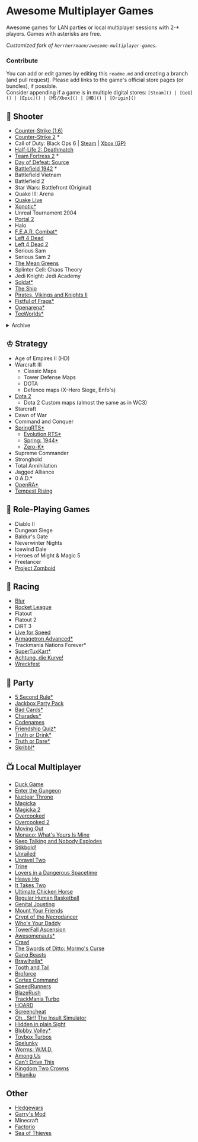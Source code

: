 # Awesome Multiplayer Games

Awesome games for LAN parties or local multiplayer sessions with 2-\* players. Games with asterisks are free.

*Customized fork of `herrherrmann/awesome-multiplayer-games`.*

### Contribute

You can add or edit games by editing this `readme.md` and creating a branch (and pull request).
Please add links to the game's official store pages (or bundles), if possible.
<br>Consider appending if a game is in multiple digital stores: `[Steam]() | [GoG]() | [Epic]() | [MS/Xbox]() | [HB]() | [Origin]()`

## 🔫 Shooter
- [Counter-Strike (1.6)](https://store.steampowered.com/app/10/CounterStrike/)
- [Counter-Strike 2](https://store.steampowered.com/app/730/CounterStrike_2/) \*
- Call of Duty: Black Ops 6 | [Steam](https://store.steampowered.com/app/2933620/Call_of_Duty_Black_Ops_6/) | [Xbox (GP)](https://www.xbox.com/xbox-game-pass)
- [Half-Life 2: Deathmatch](https://store.steampowered.com/app/320/HalfLife_2_Deathmatch/)
- [Team Fortress 2](https://store.steampowered.com/app/440/Team_Fortress_2/) \*
- [Day of Defeat: Source](https://store.steampowered.com/app/300/Day_of_Defeat_Source/)
- [Battlefield 1942](https://steamcommunity.com/sharedfiles/filedetails/?id=2721068159) \*
- Battlefield Vietnam
- Battlefield 2
- Star Wars: Battlefront (Original)
- Quake III: Arena
- [Quake Live](https://www.quakelive.com/)
- [Xonotic*](https://xonotic.org/)
- Unreal Tournament 2004
- [Portal 2](https://www.thinkwithportals.com/)
- Halo
- [F.E.A.R. Combat*](https://fearcombat.org/)
- [Left 4 Dead](https://store.steampowered.com/app/500/Left_4_Dead/)
- [Left 4 Dead 2](https://store.steampowered.com/app/550/Left_4_Dead_2/)
- Serious Sam
- Serious Sam 2
- [The Mean Greens](https://www.themeangreens.com/)
- Splinter Cell: Chaos Theory
- Jedi Knight: Jedi Academy
- [Soldat*](https://soldat.pl/en)
- [The Ship](https://store.steampowered.com/app/2400/The_Ship_Murder_Party/)
- [Pirates, Vikings and Knights II](https://store.steampowered.com/app/17570/Pirates_Vikings_and_Knights_II/)
- [Fistful of Frags*](https://store.steampowered.com/app/265630/Fistful_of_Frags/)
- [Openarena*](http://www.openarena.ws)
- [TeeWorlds*](https://www.teeworlds.com/)

<details><summary>Archive</summary>

- Counter-Strike: Source
- Call of Duty 4: Modern Warfare
</details>

## ♔ Strategy
- Age of Empires II (HD)
- Warcraft III
    - Classic Maps
    - Tower Defense Maps
    - DOTA
    - Defence maps (X-Hero Siege, Enfo's)
- [Dota 2](https://www.dota2.com/)
    - Dota 2 Custom maps (almost the same as in WC3)
- Starcraft
- Dawn of War
- Command and Conquer
- [SpringRTS*](https://springrts.com/)
    - [Evolution RTS*](https://www.evolutionrts.info/)
    - [Spring: 1944*](https://spring1944.net/)
    - [Zero-K*](https://zero-k.info/)    
- Supreme Commander
- Stronghold
- Total Annihilation
- Jagged Alliance
- 0 A.D.*
- [OpenRA*](https://www.openra.net/)
- [Tempest Rising](https://store.steampowered.com/app/1486920/Tempest_Rising/)

## 🍴 Role-Playing Games
- Diablo II
- Dungeon Siege
- Baldur's Gate
- Neverwinter Nights
- Icewind Dale
- Heroes of Might & Magic 5
- Freelancer
- [Project Zomboid](https://projectzomboid.com/)

## 🚗 Racing
- [Blur](https://www.igdb.com/games/blur)
- [Rocket League](https://www.rocketleague.com/)
- Flatout
- Flatout 2
- DiRT 3
- [Live for Speed](https://www.lfs.net/)
- [Armagetron Advanced*](https://www.armagetronad.org/)
- Trackmania Nations Forever*
- [SuperTuxKart*](https://supertuxkart.net/)
- [Achtung, die Kurve!](https://achtungdiekurve.net/)
- [Wreckfest](https://thqnordic.com/games/wreckfest)

## 🎉 Party
- [5 Second Rule*](https://5second.app/)
- [Jackbox Party Pack](https://www.jackboxgames.com/)
- [Bad Cards*](https://bad.cards/)
- [Charades*](https://charades.app/)
- [Codenames](https://codenames.game/)
- [Friendship Quiz*](https://psycatgames.com/app/friendship-quiz/)
- [Truth or Drink*](https://truthordrink.app/)
- [Truth or Dare*](https://psycatgames.com/app/truth-or-dare/)
- [Skribbl*](https://skribbl.io/)

## 📺 Local Multiplayer
- [Duck Game](https://www.adultswim.com/games/duck-game)
- [Enter the Gungeon](https://dodgeroll.com/gungeon/)
- [Nuclear Throne](http://nuclearthrone.com)
- [Magicka](https://www.paradoxinteractive.com/games/magicka/about)
- [Magicka 2](https://www.paradoxinteractive.com/games/magicka-2/about)
- [Overcooked](https://ghosttowngames.com/overcooked/)
- [Overcooked 2](https://ghosttowngames.com/overcooked-2/)
- [Moving Out](https://www.smgstudio.com/movingout/)
- [Monaco: What's Yours Is Mine](https://store.steampowered.com/app/113020/Monaco_Whats_Yours_Is_Mine/)
- [Keep Talking and Nobody Explodes](https://store.steampowered.com/app/341800/Keep_Talking_and_Nobody_Explodes/)
- [Stikbold!](https://www.stikbold.com/)
- [Unrailed](https://unrailed-game.com/)
- [Unravel Two](https://www.ea.com/en-gb/games/unravel/unravel-two)
- [Trine](https://trinegame.com/)
- [Lovers in a Dangerous Spacetime](https://www.loversinadangerousspacetime.com/)
- [Heave Ho](https://lecartelstudio.fr/heave-ho)
- [It Takes Two](https://www.ea.com/games/it-takes-two)
- [Ultimate Chicken Horse](https://www.cleverendeavourgames.com/ultimate-chicken-horse)
- [Regular Human Basketball](https://www.powerhoof.com/regular-human-basketball/)
- [Genital Jousting](https://freelives.net/genital-jousting/)
- [Mount Your Friends](https://store.steampowered.com/agecheck/app/296470/)
- [Crypt of the Necrodancer](https://braceyourselfgames.com/crypt-of-the-necrodancer/)
- [Who's Your Daddy](https://store.steampowered.com/app/427730/Whos_Your_Daddy/)
- [TowerFall Ascension](http://www.towerfall-game.com/)
- [Awesomenauts*](https://www.awesomenauts.com/)
- [Crawl](https://www.powerhoof.com/crawl/)
- [The Swords of Ditto: Mormo's Curse](https://store.steampowered.com/app/619780/The_Swords_of_Ditto_Mormos_Curse/)
- [Gang Beasts](https://gangbeasts.game/)
- [Brawlhalla*](https://www.brawlhalla.com/)
- [Tooth and Tail](https://www.toothandtailgame.com/)
- [Broforce](http://www.broforcegame.com/)
- [Cortex Command](http://www.datarealms.com/games.php)
- [SpeedRunners](https://www.tinybuild.com/speedrunners)
- [BlazeRush](http://blazerush.com/)
- [TrackMania Turbo](https://www.ubisoft.com/en-us/game/trackmania/turbo)
- [HOARD](https://store.steampowered.com/app/63000/HOARD/)
- [Screencheat](https://samuraipunk.com/screencheat/)
- [Oh...Sir!! The Insult Simulator](https://vilemonarch.com/oh-sir-the-insult-simulator/)
- [Hidden in plain Sight](https://store.steampowered.com/app/303590/Hidden_in_Plain_Sight/)
- [Blobby Volley*](http://blobbyvolley.de/)
- [Toybox Turbos](https://store.steampowered.com/app/287260/Toybox_Turbos/)
- [Spelunky](https://spelunkyworld.com/)
- [Worms: W.M.D.](https://www.team17.com/games/worms-w-m-d/)
- [Among Us](https://among-us.io)
- [Can't Drive This](https://pixel-maniacs.com/cantdrivethis)
- [Kingdom Two Crowns](https://www.kingdomthegame.com/kingdom-two-crowns)
- [Pikuniku](https://pikuniku.net/)

## Other
- [Hedgewars](https://www.hedgewars.org/)
- [Garry's Mod](https://gmod.facepunch.com/)
- Minecraft
- [Factorio](https://www.factorio.com/)
- [Sea of Thieves](https://www.seaofthieves.com/)

